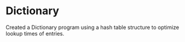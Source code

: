 # Dictionary
Created a Dictionary program using a hash table structure to optimize lookup times of entries.
